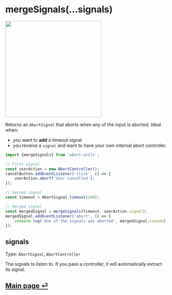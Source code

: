 # mergeSignals(...signals)

<img src="https://github.com/fregante/abort-utils/assets/1402241/6f5368ca-de69-4ca3-862d-e73749ad3a31" width="300">

Returns an `AbortSignal` that aborts when any of the input is aborted. Ideal when:

- you want to **add** a timeout signal
- you receive a `signal` and want to have your own internal abort controller.

```ts
import {mergeSignals} from 'abort-utils';

// First signal
const userAction = new AbortController();
cancelButton.addEventListener('click', () => {
	userAction.abort('User cancelled');
});

// Second signal
const timeout = AbortSignal.timeout(100);

// Merged signal
const mergedSignal = mergeSignals(timeout, userAction.signal);
mergedSignal.addEventListener('abort', () => {
	console.log('One of the signals was aborted', mergedSignal.reason);
});
```

## signals

Type: `AbortSignal`, `AbortController`

The signals to listen to. If you pass a controller, it will automatically extract its signal.

## [Main page ⏎](../readme.md)
